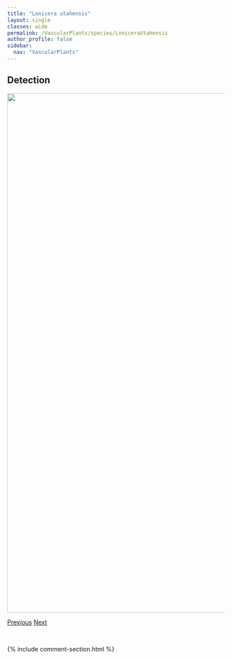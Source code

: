 ```yaml
---
title: "Lonicera utahensis"
layout: single
classes: wide
permalink: /VascularPlants/species/LoniceraUtahensis
author_profile: false
sidebar:
  nav: "VascularPlants"
---
```


<h2>Detection</h2>

<a href="https://drive.google.com/uc?export=view&id=1mzsb1sSlyBI1X_kVoJLKn7UWk1YrhNKD">
<img src="https://drive.google.com/uc?export=view&id=1mzsb1sSlyBI1X_kVoJLKn7UWk1YrhNKD" height = "1200" width = "800">
</a>


<a href="/DevelopmentWebsite/VascularPlants/species/LoniceraTatarica" class="pagination--pager" title="Lonicera tatarica">Previous</a> <a href="/DevelopmentWebsite/VascularPlants/species/LoniceraVillosa" class="pagination--pager" title="Fly Honeysuckle">Next</a>

<p>&nbsp;</p>

{% include comment-section.html %}
